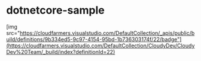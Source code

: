 # dotnetcore-sample
[img src="https://cloudfarmers.visualstudio.com/DefaultCollection/_apis/public/build/definitions/9b334ed5-9c97-4154-95bd-1b736303174f/22/badge"](https://cloudfarmers.visualstudio.com/DefaultCollection/CloudyDev/CloudyDev%20Team/_build/index?definitionId=22)
